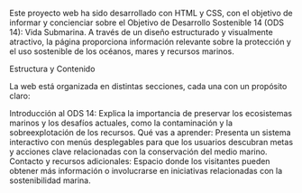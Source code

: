 Este proyecto web ha sido desarrollado con HTML y CSS, con el objetivo de informar y concienciar sobre el Objetivo de Desarrollo Sostenible 14 (ODS 14): Vida Submarina. A través de un diseño estructurado y visualmente atractivo, la página proporciona información relevante sobre la protección y el uso sostenible de los océanos, mares y recursos marinos.

Estructura y Contenido

La web está organizada en distintas secciones, cada una con un propósito claro:

Introducción al ODS 14: Explica la importancia de preservar los ecosistemas marinos y los desafíos actuales, como la contaminación y la sobreexplotación de los recursos.
Qué vas a aprender: Presenta un sistema interactivo con menús desplegables para que los usuarios descubran metas y acciones clave relacionadas con la conservación del medio marino.
Contacto y recursos adicionales: Espacio donde los visitantes pueden obtener más información o involucrarse en iniciativas relacionadas con la sostenibilidad marina.
